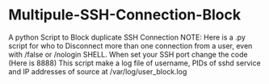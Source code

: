 # Multipule-SSH-Connection-Block
A python Script to Block duplicate SSH Connection
NOTE:
      Here is a .py script for who to Disconnect more than one connection from a user, even with /false or /nologin SHELL.
      When set your SSH port change the code (Here is 8888)
      This script make a log file of username, PIDs of sshd service and IP addresses of source at /var/log/user_block.log
      
